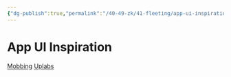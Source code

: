 ```yaml
---
{"dg-publish":true,"permalink":"/40-49-zk/41-fleeting/app-ui-inspiration/","created":"2023-09-17T08:34:19.275-05:00","updated":"2023-09-19T07:43:02.951-05:00"}
---
```


# App UI Inspiration

[Mobbing](https://mobbin.com/browse/ios/screens)
[Uplabs](https://www.uplabs.com/templates/ios)